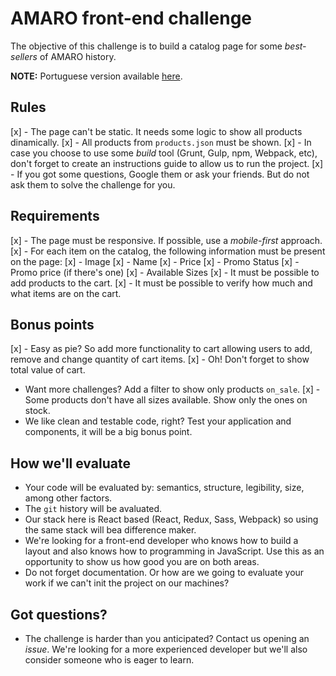 # AMARO front-end challenge

The objective of this challenge is to build a catalog page for some _best-sellers_ of AMARO history.

**NOTE:** Portuguese version available [here](o-desafio.md).

## Rules

[x] - The page can't be static. It needs some logic to show all products dinamically.
[x] - All products from `products.json` must be shown.
[x] - In case you choose to use some _build_ tool (Grunt, Gulp, npm, Webpack, etc), don't forget to create an instructions guide to allow us to run the project.
[x] - If you got some questions, Google them or ask your friends. But do not ask them to solve the challenge for you.

## Requirements

[x] - The page must be responsive. If possible, use a _mobile-first_ approach.
[x] - For each item on the catalog, the following information must be present on the page:
    [x] - Image
    [x] - Name
    [x] - Price
    [x] - Promo Status
    [x] - Promo price (if there's one)
    [x] - Available Sizes
[x] - It must be possible to add products to the cart.
[x] - It must be possible to verify how much and what items are on the cart.

## Bonus points

[x] - Easy as pie? So add more functionality to cart allowing users to add, remove and change quantity of cart items.
[x] - Oh! Don't forget to show total value of cart.
- Want more challenges? Add a filter to show only products `on_sale`.
[x] - Some products don't have all sizes available. Show only the ones on stock.
- We like clean and testable code, right? Test your application and components, it will be a big bonus point.

## How we'll evaluate

- Your code will be evaluated by: semantics, structure, legibility, size, among other factors.
- The `git` history will be avaluated.
- Our stack here is React based (React, Redux, Sass, Webpack) so using the same stack will bea difference maker.
- We're looking for a front-end developer who knows how to build a layout and also knows how to programming in JavaScript. Use this as an opportunity to show us how good you are on both areas.
- Do not forget documentation. Or how are we going to evaluate your work if we can't init the project on our machines?

## Got questions?

- The challenge is harder than you anticipated? Contact us opening an _issue_. We're looking for a more experienced developer but we'll also consider someone who is eager to learn.
